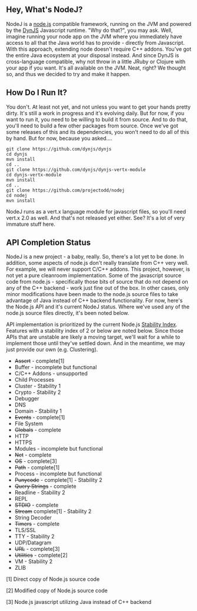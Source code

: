 ## Hey, What's NodeJ?

NodeJ is a [node.js](http://nodejs.org) compatible framework, running on the
JVM and powered by the [DynJS](https://github.com/dynjs/dynjs) Javascript
runtime. "Why do that?", you may ask. Well, imagine running your node app on
the JVM where you immediately have access to all that the Java world has to
provide - directly from Javascript. With this approach, extending node doesn't
require C++ addons. You've got the entire Java ecosystem at your disposal
instead. And since DynJS is cross-language compatible, why not throw in a
little JRuby or Clojure with your app if you want. It's all available on the
JVM. Neat, right? We thought so, and thus we decided to try and make it happen.

## How Do I Run It?

You don't. At least not yet, and not unless you want to get your hands pretty
dirty. It's still a work in progress and it's evolving daily. But for now, if
you want to run it, you need to be willing to build it from source. And to do
that, you'll need to build a few other packages from source. Once we've got
some releases of this and its dependencies, you won't need to do all of this by
hand. But for now, because you asked....

    git clone https://github.com/dynjs/dynjs
    cd dynjs
    mvn install
    cd ..
    git clone https://github.com/dynjs/dynjs-vertx-module
    cd dynjs-vertx-module
    mvn install
    cd ..
    git clone https://github.com/projectodd/nodej
    cd nodej
    mvn install

NodeJ runs as a vert.x language module for javascript files, so you'll need
vert.x 2.0 as well. And that's not released yet either. See? It's a lot of very
immature stuff here. 

## API Completion Status

NodeJ is a new project - a baby, really. So, there's a lot yet to be done. In
addition, some aspects of node.js don't really translate from C++ very well.
For example, we will never support C/C++ addons. This project, however, is not
yet a pure cleanroom implementation. Some of the javascript source code from
node.js - specifically those bits of source that do not depend on any of the
C++ backend - work just fine out of the box. In other cases, only minor
modifications have been made to the node.js source files to take advantage of
Java instead of C++ backend functionality. For now, here's the Node.js API and
it's current NodeJ status. Where we've used any of the node.js source files
directly, it's been noted below.

API implementation is prioritized by the current Node.js [Stability
Index](http://nodejs.org/api/documentation.html#documentation_stability_index).
Features with a stability index of 2 or below are noted below. Since those APIs
that are unstable are likely a moving target, we'll wait for a while to
implement those until they've settled down. And in the meantime, we may just
provide our own (e.g. Clustering).

* <strike>Assert</strike> - complete[1]
* Buffer - incomplete but functional
* C/C++ Addons - unsupported
* Child Processes
* Cluster - Stability 1
* Crypto - Stability 2
* Debugger
* DNS
* Domain - Stability 1
* <strike>Events</strike> - complete[1]
* File System
* <strike>Globals</strike> - complete
* HTTP
* HTTPS
* Modules - incomplete but functional
* <strike>Net</strike> - complete
* <strike>OS</strike> - complete[3]
* <strike>Path</strike> - complete[1]
* Process - incomplete but functional
* <strike>Punycode</strike> - complete[1] - Stability 2
* <strike>Query Strings</strike> - complete
* Readline - Stability 2
* REPL
* <strike>STDIO</strike> - complete
* <strike>Stream</strike> complete[1] - Stability 2
* String Decoder
* <strike>Timers</strike> - complete
* TLS/SSL
* TTY - Stability 2
* UDP/Datagram
* <strike>URL</strike> - complete[3]
* <strike>Utilities</strike> - complete[2]
* VM - Stability 2
* ZLIB

[1] Direct copy of Node.js source code

[2] Modified copy of Node.js source code

[3] Node.js javascript utilizing Java instead of C++ backend
